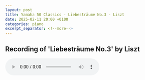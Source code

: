 ```yaml
---
layout: post
title: Yamaha 50 Classics - Liebesträume No.3 - Liszt
date: 2025-02-11 20:00 +0100
categories: piano
excerpt_separator: <!--more-->
---
```


<section>
<h1>Recording of 'Liebesträume No.3' by Liszt</h1>
<!--more-->

<audio controls>
  <source src="https://arsiteblobuks.blob.core.windows.net/audio/yam-50/39-Liebestraume-No3-Liszt.mp3" type="audio/mp3">
  Your browser does not support the audio element.
</audio>

</section>
